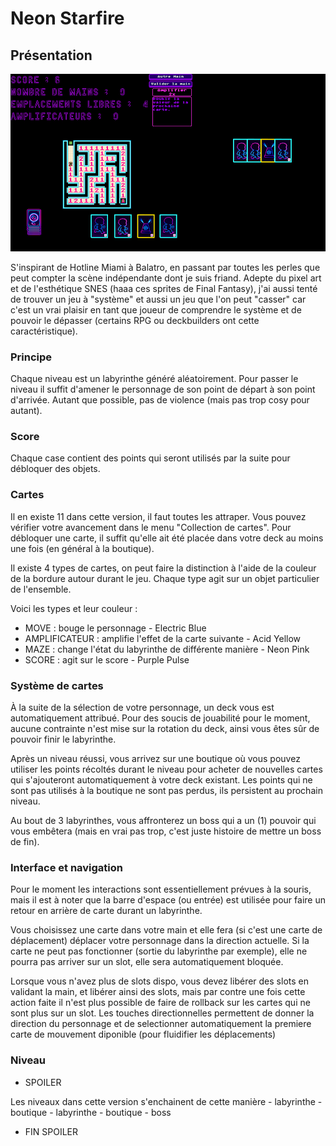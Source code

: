 # Neon Starfire

## Présentation

![Capture d'écran du jeu](https://github.com/jasonchampagne/GameJam/blob/main/20250509-20250523/Projets/neon-starfire/screenshot.png)

S'inspirant de Hotline Miami à Balatro, en passant par toutes les perles que peut compter la scène indépendante dont je suis friand. Adepte du pixel art et de l'esthétique SNES (haaa ces sprites de Final Fantasy), j'ai aussi tenté de trouver un jeu à "système" et aussi un jeu que l'on peut "casser" car c'est un vrai plaisir en tant que joueur de comprendre le système et de pouvoir le dépasser (certains RPG ou deckbuilders ont cette caractéristique).

### Principe

Chaque niveau est un labyrinthe généré aléatoirement. Pour passer le niveau il suffit d'amener le personnage de son point de départ à son point d'arrivée. Autant que possible, pas de violence (mais pas trop cosy pour autant).

### Score

Chaque case contient des points qui seront utilisés par la suite pour débloquer des objets.

### Cartes

Il en existe 11 dans cette version, il faut toutes les attraper. Vous pouvez vérifier votre avancement dans le menu "Collection de cartes". Pour débloquer une carte, il suffit qu'elle ait été placée dans votre deck au moins une fois (en général à la boutique).

Il existe 4 types de cartes, on peut faire la distinction à l'aide de la couleur de la bordure autour durant le jeu. Chaque type agit sur un objet particulier de l'ensemble.

Voici les types et leur couleur :

+ MOVE : bouge le personnage - Electric Blue
+ AMPLIFICATEUR : amplifie l'effet de la carte suivante - Acid Yellow
+ MAZE : change l'état du labyrinthe de différente manière - Neon Pink
+ SCORE : agit sur le score - Purple Pulse

### Système de cartes

À la suite de la sélection de votre personnage, un deck vous est automatiquement attribué. Pour des soucis de jouabilité pour le moment, aucune contrainte n'est mise sur la rotation du deck, ainsi vous êtes sûr de pouvoir finir le labyrinthe.

Après un niveau réussi, vous arrivez sur une boutique où vous pouvez utiliser les points récoltés durant le niveau pour acheter de nouvelles cartes qui s'ajouteront automatiquement à votre deck existant. Les points qui ne sont pas utilisés à la boutique ne sont pas perdus, ils persistent au prochain niveau.

Au bout de 3 labyrinthes, vous affronterez un boss qui a un (1) pouvoir qui vous embêtera (mais en vrai pas trop, c'est juste histoire de mettre un boss de fin).

### Interface et navigation

Pour le moment les interactions sont essentiellement prévues à la souris, mais il est à noter que la barre d'espace (ou entrée) est utilisée pour faire un retour en arrière de carte durant un labyrinthe.

Vous choisissez une carte dans votre main et elle fera (si c'est une carte de déplacement) déplacer votre personnage dans la direction actuelle. Si la carte ne peut pas fonctionner (sortie du labyrinthe par exemple), elle ne pourra pas arriver sur un slot, elle sera automatiquement bloquée.

Lorsque vous n'avez plus de slots dispo, vous devez libérer des slots en validant la main, et libérer ainsi des slots, mais par contre une fois cette action faite il n'est plus possible de faire de rollback sur les cartes qui ne sont plus sur un slot. Les touches directionnelles permettent de donner la direction du personnage et de selectionner automatiquement la premiere carte de mouvement diponible (pour fluidifier les déplacements)

### Niveau
 * SPOILER

Les niveaux dans cette version s'enchainent de cette manière
    - labyrinthe
    - boutique
    - labyrinthe
    - boutique
    - boss
 * FIN SPOILER
